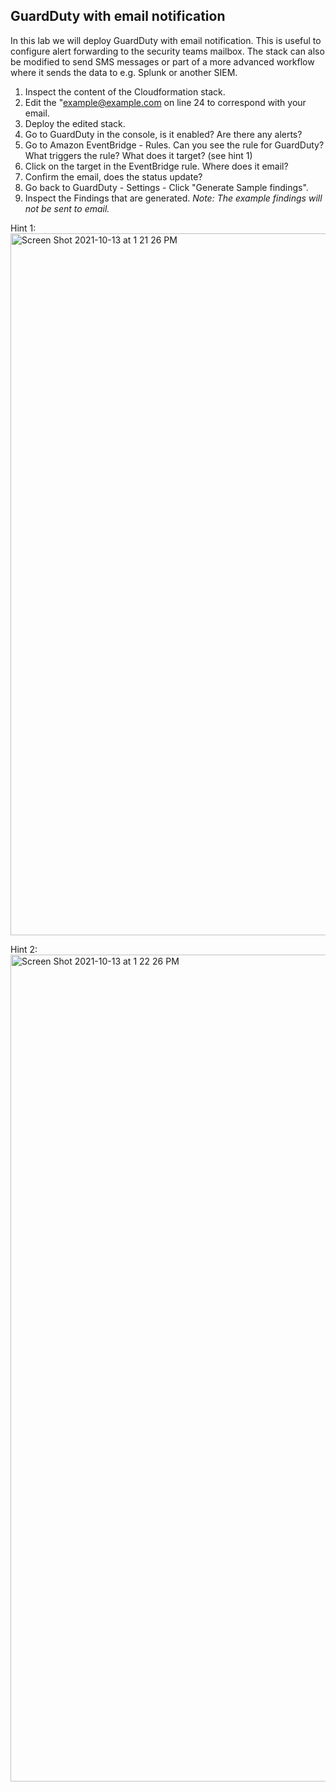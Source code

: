 ## GuardDuty with email notification

In this lab we will deploy GuardDuty with email notification. This is useful to configure alert forwarding to the security teams mailbox. The stack can also be modified to send SMS messages or part of a more advanced workflow where it sends the data to e.g. Splunk or another SIEM.

1. Inspect the content of the Cloudformation stack.
2. Edit the "example@example.com on line 24 to correspond with your email.
3. Deploy the edited stack.
4. Go to GuardDuty in the console, is it enabled? Are there any alerts?
5. Go to Amazon EventBridge - Rules. Can you see the rule for GuardDuty? What triggers the rule? What does it target? (see hint 1)
6. Click on the target in the EventBridge rule. Where does it email?
7. Confirm the email, does the status update?
8. Go back to GuardDuty - Settings - Click "Generate Sample findings".
9. Inspect the Findings that are generated. _Note: The example findings will not be sent to email._

Hint 1:
<img width="1123" alt="Screen Shot 2021-10-13 at 1 21 26 PM" src="https://user-images.githubusercontent.com/26272119/137123443-93f7216a-51f6-4429-bbe8-ccc9e317ba22.png">

Hint 2:
<img width="1323" alt="Screen Shot 2021-10-13 at 1 22 26 PM" src="https://user-images.githubusercontent.com/26272119/137123874-f1342a67-16eb-4785-85fe-e4cbff27cd34.png">
